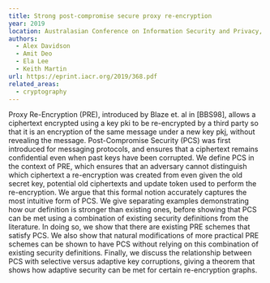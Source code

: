 ```yaml
---
title: Strong post-compromise secure proxy re-encryption
year: 2019
location: Australasian Conference on Information Security and Privacy, pp. 58-77. Springer, Cham, 2019.
authors:
  - Alex Davidson
  - Amit Deo
  - Ela Lee
  - Keith Martin
url: https://eprint.iacr.org/2019/368.pdf
related_areas:
  - cryptography
---
```


Proxy Re-Encryption (PRE), introduced by Blaze et. al in [BBS98], allows a ciphertext encrypted using a key pki to be re-encrypted by a third party so that it is an encryption of the same message under a new key pkj, without revealing the message. Post-Compromise Security (PCS) was first introduced for messaging protocols, and ensures that a ciphertext remains confidential even when past keys have been corrupted. We define PCS in the context of PRE, which ensures that an adversary cannot distinguish which ciphertext a re-encryption was created from even given the old secret key, potential old ciphertexts and update token used to perform the re-encryption. We argue that this formal notion accurately captures the most intuitive form of PCS. We give separating examples demonstrating how our definition is stronger than existing ones, before showing that PCS can be met using a combination of existing security definitions from the literature. In doing so, we show that there are existing PRE schemes that satisfy PCS. We also show that natural modifications of more practical PRE schemes can be shown to have PCS without relying on this combination of existing security definitions. Finally, we discuss the relationship between PCS with selective versus adaptive key corruptions, giving a theorem that shows how adaptive security can be met for certain re-encryption graphs.
